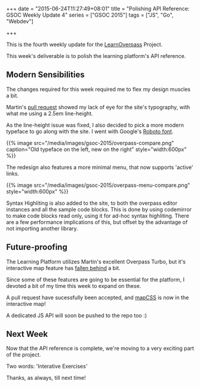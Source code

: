 +++
date = "2015-06-24T11:27:49+08:01"
title = "Polishing API Reference: GSOC Weekly Update 4"
series = ["GSOC 2015"]
tags = ["JS", "Go", "Webdev"]

+++

This is the fourth weekly update for the [LearnOverpass](https://github.com/osmlab/learnoverpass) Project.

This week's deliverable is to polish the learning platform's API reference.

## Modern Sensibilities

The changes required for this week required me to flex my design muscles a bit.

Martin's [pull request](https://github.com/osmlab/learnoverpass/pull/2) showed my lack of eye for the site's typography, with what me using a 2.5em line-height.

As the line-height issue was fixed, I also decided to pick a more modern typeface to go along with the site. I went with Google's [Roboto font](https://www.google.com/fonts/specimen/Roboto).

{{% image src="/media/images/gsoc-2015/overpass-compare.png"
    caption="Old typeface on the left, new on the right"
    style="width:600px" %}}

The redesign also features a more minimal menu, that now supports 'active' links.

{{% image src="/media/images/gsoc-2015/overpass-menu-compare.png"
style="width:600px" %}}

Syntax Highliting is also added to the site, to both the overpass editor instances and all the sample code blocks. This is done by using codemirror to make code blocks read only, using it for ad-hoc syntax highliting. There are a few performance implications of this, but offset by the advantage of not importing another library.

## Future-proofing

The Learning Platform utilizes Martin's excellent Overpass Turbo, but it's interactive map feature has [fallen behind](https://github.com/tyrasd/overpass-turbo/issues/23) a bit.

Since some of these features are going to be essential for the platform, I devoted a bit of my time this week to expand on these.

A pull request have sucessfully been accepted, and [mapCSS](https://github.com/tyrasd/overpass-turbo/pull/173) is now in the interactive map!

A dedicated JS API will soon be pushed to the repo too :)

## Next Week

Now that the API reference is complete, we're moving to a very exciting part of the project.

Two words: 'Interative Exercises'

Thanks, as always, till next time!
